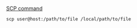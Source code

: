 [SCP command](Secure%20Transfer%20Protocol%20(scp).md)

```shell
scp user@host:/path/to/file /local/path/to/file
```
